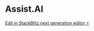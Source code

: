 # Assist.AI

[Edit in StackBlitz next generation editor ⚡️](https://stackblitz.com/~/github.com/LordProfit/Assist.AI)